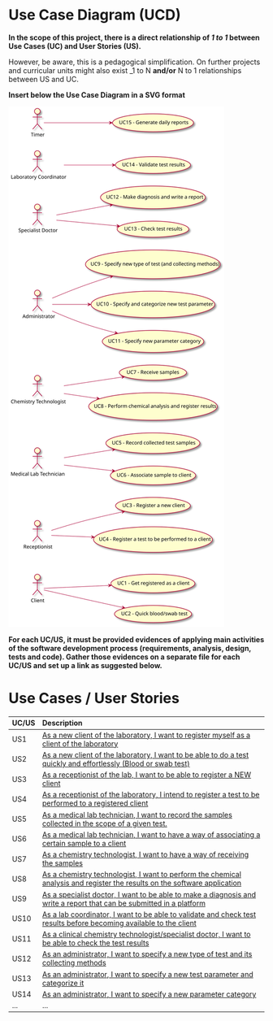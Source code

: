 # Use Case Diagram (UCD)

**In the scope of this project, there is a direct relationship of _1 to 1_ between Use Cases (UC) and User Stories (US).**

However, be aware, this is a pedagogical simplification. On further projects and curricular units might also exist _1 to N **and/or** N to 1 relationships between US and UC.

**Insert below the Use Case Diagram in a SVG format**

![Use Case Diagram](UCD.svg)


**For each UC/US, it must be provided evidences of applying main activities of the software development process (requirements, analysis, design, tests and code). Gather those evidences on a separate file for each UC/US and set up a link as suggested below.**

# Use Cases / User Stories
| UC/US  | Description                                                          |                   
|:----|:------------------------------------------------------------------------|
| US1 | [As a new client of the laboratory, I want to register myself as a client of the laboratory](US1.md)|
| US2 | [As a new client of the laboratory, I want to be able to do a test quickly and effortlessly (Blood or swab test)](US2.md)|
| US3 | [As a receptionist of the lab, I want to be able to register a NEW client](US3.md)|
| US4 | [As a receptionist of the laboratory, I intend to register a test to be performed to a registered client](US4.md)|
| US5 | [As a medical lab technician, I want to record the samples collected in the scope of a given test.](US5.md)|
| US6 | [As a medical lab technician, I want to have a way of associating a certain sample to a client](US6.md)|
| US7 | [As a chemistry technologist, I want to have a way of receiving the samples](US7.md)|
| US8 | [As a chemistry technologist, I want to perform the chemical analysis and register the results on the software application](US8.md)|
| US9 | [As a specialist doctor, I want to be able to make a diagnosis and write a report that can be submitted in a platform](US9.md)|
| US10 | [As a lab coordinator, I want to be able to validate and check test results before becoming available to the client](US10.md)|
| US11 | [As a clinical chemistry technologist/specialist doctor, I want to be able to check the test results](US11.md)|
| US12 | [As an administrator, I want to specify a new type of test and its collecting methods](US12.md)|
| US13 | [As an administrator, I want to specify a new test parameter and categorize it](US13.md)|
| US14 | [As an administrator, I want to specify a new parameter category](US14.md)|
| ... | ...|


